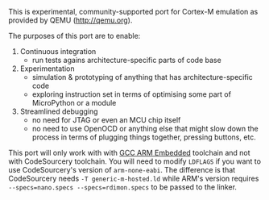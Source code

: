 This is experimental, community-supported port for Cortex-M emulation as
provided by QEMU (http://qemu.org).

The purposes of this port are to enable:

1. Continuous integration
    - run tests agains architecture-specific parts of code base
2. Experimentation
    - simulation & prototyping of anything that has architecture-specific
      code
    - exploring instruction set in terms of optimising some part of
      MicroPython or a module
3. Streamlined debugging
    - no need for JTAG or even an MCU chip itself
    - no need to use OpenOCD or anything else that might slow down the
      process in terms of plugging things together, pressing buttons, etc.

This port will only work with with [GCC ARM Embedded](launchpad.net/gcc-arm-embedded)
toolchain and not with CodeSourcery toolchain. You will need to modify
`LDFLAGS` if you want to use CodeSourcery's version of `arm-none-eabi`.
The difference is that CodeSourcery needs `-T generic-m-hosted.ld` while
ARM's version  requires `--specs=nano.specs --specs=rdimon.specs` to be
passed to the linker.
